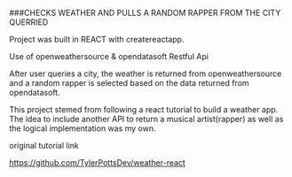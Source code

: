 ###CHECKS WEATHER AND PULLS A RANDOM RAPPER FROM THE CITY QUERRIED


Project was built in REACT with createreactapp.

Use of openweathersource & opendatasoft Restful Api

After user queries a city, the weather is returned from openweathersource and a random rapper is selected based on the data returned from opendatasoft.

This project stemed from following a react tutorial to build a weather app. The idea to include another API to return a musical artist(rapper) as well as the logical implementation was my own.


original tutorial link

https://github.com/TylerPottsDev/weather-react
